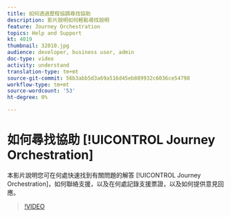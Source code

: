 ```yaml
---
title: 如何透過歷程協調尋找協助
description: 影片說明如何輕鬆尋找說明
feature: Journey Orchestration
topics: Help and Support
kt: 4019
thumbnail: 32010.jpg
audience: developer, business user, admin
doc-type: video
activity: understand
translation-type: tm+mt
source-git-commit: 56b3abb5d3a69a516d45eb889932c6036ce54798
workflow-type: tm+mt
source-wordcount: '53'
ht-degree: 0%

---
```



# 如何尋找協助 [!UICONTROL Journey Orchestration]

本影片說明您可在何處快速找到有關問題的解答 [!UICONTROL Journey Orchestration]，如何聯絡支援，以及在何處記錄支援票證，以及如何提供意見回應。

>[!VIDEO](https://video.tv.adobe.com/v/32010?quality=12)
